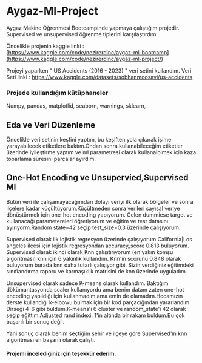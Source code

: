 # Aygaz-Ml-Project
Aygaz Makine Öğrenmesi Bootcampinde yapmaya çalıştığım projedir. Supervised ve unsupervised öğrenme tiplerini karşılaştırdım.

Öncelikle projenin kaggle linki :
[https://www.kaggle.com/code/nezirerdinc/aygaz-ml-bootcamp](https://www.kaggle.com/code/nezirerdinc/aygaz-ml-project/)

Projeyi yaparken " US Accidents (2016 - 2023) " veri setini kullandım. Veri Seti linki : https://www.kaggle.com/datasets/sobhanmoosavi/us-accidents

### Projede kullandığım kütüphaneler
Numpy,
pandas,
matplotlid,
seaborn,
warnings,
sklearn,

## Eda ve Veri Düzenleme

Öncelikle veri setinin keşfini yaptım, bu keşiften yola çıkarak işime yarayabilecek etiketlere baktım.Ondan sonra kullanabileceğim etiketler üzerinde iyileştirme yaptım ve  ml parametresi olarak kullanaiblmek için kaza toparlama süresini parçalar ayırdım.

## One-Hot Encoding ve Unsupervied,Supervised Ml

Bütün veri ile çalışamayacağımdan dolayı veriyi ilk olarak bölgeler ve sonra ilçelere kadar küçültüyorum.Küçültmeden sonra verileri sayısal veriye dönüştürmek için one-hot encoding yapıyorum. Gelen dummiese target ve kullanacağı parametereleri öğretiyorum ve eğitim ve test datasını ayırıyorm.Random state=42 seçip test_size=0.3 üzerinde çalışıyorum.

Supervised olarak ilk lojistik regresyon üzerinde çalışıyorum California|Los angeles ilçesi için lojistik regresyondan accuracy_score 0.813 buluyorum. Supervised olarak ikinci olarak Knn çalışıtırıyorum (en yakın komşu algoritması) knn için 6 yakınlık kullandım. Knn'in scorunu 0.848 olarak buluyorum burada knn daha tutarlı çalışıyor gibi. Sizin verdiğiniz eğitimdeki sınıflandırma raporu ve karmaşıklık matrisini de knn üzerinde uyguladım.

Unsupervised olarak sadece K-means olarak kullandım. Baktığım dökümantasyonda scaler kullanıyordu ama benim datam zaten one-hot encoding yapıldığı için kullanmadım ama emin de olamadım.Hocamızın derste kullandığı k-elbowu bulmak için bir kod parçacığından yararlandım. Dirseği 4-6 gibi buldum.K-means'ı 6 cluster ve random_state'i 42 olarak seçip eğittim.Adjusted rand indexi. 1'in altında bir rakam buldum.Bu çok başarılı bir sonuç değil.

Yani sonuç olarak benim seçtiğim şehir ve ilçeye göre Supervised'ın knn algoritması en başarılı olarak çalıştı.

#### Projemi incelediğiniz için teşekkür ederim.
